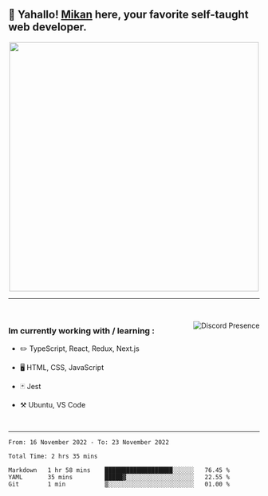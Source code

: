 ## :tangerine: Yahallo! <a href="https://twitter.com/mika__alpha">Mikan</a> here, your favorite self-taught web developer.

<p align='center'>

<img src='https://i.pinimg.com/originals/20/fe/d7/20fed70ead3a2190c2859e024e825cb7.gif'  width='500'>

</p>

---

<br clear='left'/>

<a href="https://discord.com/users/1029464575604699166/" target="_blank" rel="nofollow"> <img src="https://lanyard-profile-readme.vercel.app/api/1029464575604699166?idleMessage=Probably%20doing%20something%20else..." alt="Discord Presence" align="right"></a>

### Im currently working with / learning :

- :pencil2: TypeScript, React, Redux, Next.js

- 🖥️ HTML, CSS, JavaScript

- :black_joker: Jest

- :hammer_and_pick: Ubuntu, VS Code

<br clear='right'/>

---

<!--START_SECTION:waka-->

```text
From: 16 November 2022 - To: 23 November 2022

Total Time: 2 hrs 35 mins

Markdown   1 hr 58 mins    ███████████████████░░░░░░   76.45 %
YAML       35 mins         █████▓░░░░░░░░░░░░░░░░░░░   22.55 %
Git        1 min           ▒░░░░░░░░░░░░░░░░░░░░░░░░   01.00 %
```

<!--END_SECTION:waka-->

